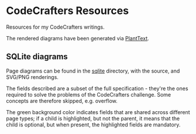 # CodeCrafters Resources

Resources for my CodeCrafters writings.

The rendered diagrams have been generated via [PlantText](https://www.planttext.com).

## SQLite diagrams

Page diagrams can be found in the [sqlite](./sqlite) directory, with the source, and SVG/PNG renderings.

The fields described are a subset of the full specification - they're the ones required to solve the problems of the CodeCrafters challenge. Some concepts are therefore skipped, e.g. overflow.

The green background color indicates fields that are shared across different page types; if a child is highlighted, but not the parent, it means that the child is optional, but when present, the highlighted fields are mandatory.
